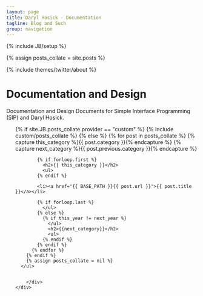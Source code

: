 ```yaml
---
layout: page
title: Daryl Hosick - Documentation
tagline: Blog and Such
group: navigation
---
```

{% include JB/setup %}

{% assign posts_collate = site.posts %}


<div class="row-fluid">
	<div class="span3">
		{% include themes/twitter/about %} 
	</div>
	<div class="span9">
		<div class="hero-unit">
			<h1>Documentation and Design</h1>
			 <p>Documentation and Design Documents for Simple Interface Programming (SIP) and Daryl Hosick.</p>
      <ul>
        {% if site.JB.posts_collate.provider == "custom" %}
          {% include custom/posts_collate %}
        {% else %}
          {% for post in posts_collate  %}
            {% capture this_category %}{{ post.category }}{% endcapture %}
            {% capture next_category %}{{ post.previous.category }}{% endcapture %}


            {% if forloop.first %}
              <h2>{{ this_category }}</h2>
              <ul>
            {% endif %}

            <li><a href="{{ BASE_PATH }}{{ post.url }}">{{ post.title }}</a></li>

            {% if forloop.last %}
              </ul>
            {% else %}
              {% if this_year != next_year %}
                </ul>
                <h2>{{next_category}}</h2>
                <ul>
              {% endif %}
            {% endif %}
          {% endfor %}
        {% endif %}
        {% assign posts_collate = nil %}
      </ul>


		</div>
	</div>
</div>